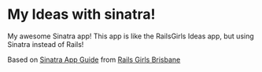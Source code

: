# My Ideas with sinatra!

My awesome Sinatra app! This app is like the RailsGirls Ideas app, but using Sinatra instead of Rails!

Based on [Sinatra App Guide](http://railsgirls-bne.github.io/sinatra-app-guide) from [Rails Girls Brisbane](http://railsgirls-bne.github.io/)
